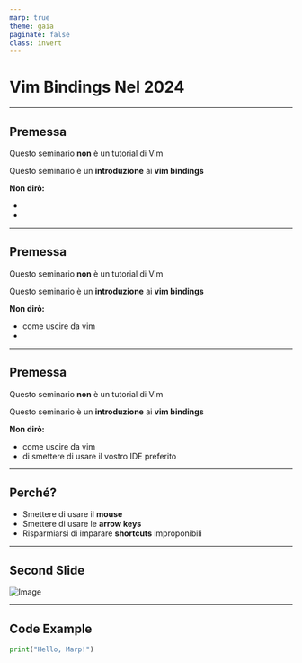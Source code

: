 ```yaml
---
marp: true
theme: gaia
paginate: false
class: invert
---
```


<!--
candidate themes
beam
gaia
uncover
-->

# Vim Bindings Nel 2024

---

## Premessa

Questo seminario __non__ è un tutorial di Vim

Questo seminario è un __introduzione__ ai __vim bindings__

__Non dirò:__

-
-

---

## Premessa

Questo seminario __non__ è un tutorial di Vim

Questo seminario è un __introduzione__ ai __vim bindings__

__Non dirò:__

- come uscire da vim
-

---

## Premessa

Questo seminario __non__ è un tutorial di Vim

Questo seminario è un __introduzione__ ai __vim bindings__

__Non dirò:__

- come uscire da vim
- di smettere di usare il vostro IDE preferito

---

## Perché?

- Smettere di usare il __mouse__
- Smettere di usare le __arrow keys__
- Risparmiarsi di imparare __shortcuts__ improponibili

---

## Second Slide

![Image](https://example.com/image.jpg)

---

## Code Example

```python
print("Hello, Marp!")
```

